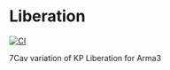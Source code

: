 # Liberation
[![CI](https://github.com/7Cav/Liberation/actions/workflows/main.yml/badge.svg?branch=develop)](https://github.com/7Cav/Liberation/actions/workflows/main.yml)

7Cav variation of KP Liberation for Arma3
